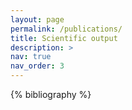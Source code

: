```yaml
---
layout: page
permalink: /publications/
title: Scientific output
description: >
nav: true
nav_order: 3
---
```


<!-- _pages/publications.md -->

<!-- Bibsearch Feature : a search bar 
{% include bib_search.liquid %} -->

<div class="publications">

{% bibliography %}

</div>
